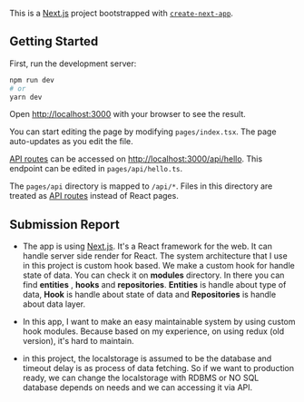 This is a [Next.js](https://nextjs.org/) project bootstrapped with [`create-next-app`](https://github.com/vercel/next.js/tree/canary/packages/create-next-app).

## Getting Started

First, run the development server:

```bash
npm run dev
# or
yarn dev
```

Open [http://localhost:3000](http://localhost:3000) with your browser to see the result.

You can start editing the page by modifying `pages/index.tsx`. The page auto-updates as you edit the file.

[API routes](https://nextjs.org/docs/api-routes/introduction) can be accessed on [http://localhost:3000/api/hello](http://localhost:3000/api/hello). This endpoint can be edited in `pages/api/hello.ts`.

The `pages/api` directory is mapped to `/api/*`. Files in this directory are treated as [API routes](https://nextjs.org/docs/api-routes/introduction) instead of React pages.

## Submission Report

- The app is using [Next.js](https://nextjs.org/). It's a React framework for the web. It can handle server side render for React. The system architecture that I use in this project is custom hook based. We make a custom hook for handle state of data. You can check it on **modules** directory. In there you can find **entities** , **hooks** and **repositories**. **Entities** is handle about type of data, **Hook** is handle about state of data and **Repositories** is handle about data layer.

- In this app, I want to make an easy maintainable system by using custom hook modules. Because based on my experience, on using redux (old version), it's hard to maintain.

- in this project, the localstorage is assumed to be the database and timeout delay is as process of data fetching. So if we want to production ready, we can change the localstorage with RDBMS or NO SQL database depends on needs and we can accessing it via API.

